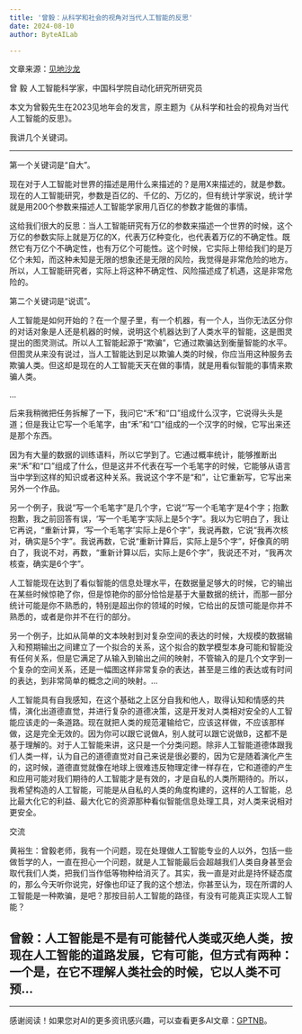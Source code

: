 ```yaml
---
title: '曾毅：从科学和社会的视角对当代人工智能的反思'
date: 2024-08-10
author: ByteAILab

---
```


文章来源：[见地沙龙](https://mp.weixin.qq.com/s/V22xDtCP9TiWOrgclxtoAw)

曾 毅 人工智能科学家，中国科学院自动化研究所研究员

本文为曾毅先生在2023见地年会的发言，原主题为《从科学和社会的视角对当代人工智能的反思》。

我讲几个关键词。

---


第一个关键词是“自大”。

现在对于人工智能对世界的描述是用什么来描述的？是用X来描述的，就是参数。现在的人工智能研究，参数是百亿的、千亿的、万亿的，但有统计学家说，统计学就是用200个参数来描述人工智能学家用几百亿的参数才能做的事情。

这给我们很大的反思：当人工智能研究有万亿的参数来描述一个世界的时候，这个万亿的参数实际上就是万亿的X，代表万亿种变化，也代表着万亿的不确定性。既然它有万亿个不确定性，也有万亿个可能性。这个时候，它实际上带给我们的是万亿个未知，而这种未知是无限的想象还是无限的风险，我觉得是非常危险的地方。所以，人工智能研究者，实际上将这种不确定性、风险描述成了机遇，这是非常危险的。

第二个关键词是“说谎”。

人工智能是如何开始的？在一个屋子里，有一个机器，有一个人，当你无法区分你的对话对象是人还是机器的时候，说明这个机器达到了人类水平的智能，这是图灵提出的图灵测试。所以人工智能起源于“欺骗”，它通过欺骗达到衡量智能的水平。但图灵从来没有说过，当人工智能达到足以欺骗人类的时候，你应当用这种服务去欺骗人类。但这却是现在的人工智能天天在做的事情，就是用看似智能的事情来欺骗人类。

...

后来我稍微把任务拆解了一下，我问它“禾”和“口”组成什么汉字，它说得头头是道；但是我让它写一个毛笔字，由“禾”和“口”组成的一个汉字的时候，它写出来还是那个东西。

因为有大量的数据的训练语料，所以它学到了。它通过概率统计，能够推断出来“禾”和“口”组成了什么，但是这并不代表在写一个毛笔字的时候，它能够从语言当中学到这样的知识或者这种关系。我说这个字不是“和”，让它重新写，它写出来另外一个作品。

另一个例子，我说“写一个毛笔字”是几个字，它说“‘写一个毛笔字’是4个字；抱歉抱歉，我之前回答有误，‘写一个毛笔字’实际上是5个字”。我以为它明白了，我让它再说，“重新计算，‘写一个毛笔字’实际上是6个字”，我说再数，它说“我再次核对，确实是5个字”。我说再数，它说“重新计算后，实际上是5个字”，好像真的明白了，我说不对，再数，“重新计算以后，实际上是6个字”，我说还不对，“我再次核查，确实是6个字”。

人工智能现在达到了看似智能的信息处理水平，在数据量足够大的时候，它的输出在某些时候惊艳了你，但是惊艳你的部分恰恰是基于大量数据的统计，而那一部分统计可能是你不熟悉的，特别是超出你的领域的时候，它给出的反馈可能是你并不熟悉的，或者是你并不在行的部分。

另一个例子，比如从简单的文本映射到对复杂空间的表达的时候，大规模的数据输入和预期输出之间建立了一个拟合的关系，这个拟合的数学模型本身可能和智能没有任何关系，但是它满足了从输入到输出之间的映射，不管输入的是几个文字到一个复杂的空间关系，还是一幅图这样非常复杂的表达，甚至是三维的表达或有时间的表达，到非常简单的概念之间的映射。...

人工智能具有自我感知，在这个基础之上区分自我和他人，取得认知和情感的共情，演化出道德直觉，并进行复杂的道德决策，这是开发对人类相对安全的人工智能应该走的一条道路。现在就把人类的规范灌输给它，应该这样做，不应该那样做，这是完全无效的。因为你可以跟它说做A，别人就可以跟它说做B，这都不是基于理解的。对于人工智能来讲，这只是一个分类问题。除非人工智能道德体跟我们人类一样，认为自己的道德直觉对自己来说是很必要的，因为它是随着演化产生的，这时候，道德直觉就像在地球上很难违反物理定律一样存在，它和道德的产生和应用可能对我们期待的人工智能才是有效的，才是自私的人类所期待的。所以，我希望构造的人工智能，可能是从自私的人类的角度构建的，这样的人工智能，总比最大化它的利益、最大化它的资源那种看似智能信息处理工具，对人类来说相对更安全。

交流

黄裕生：曾毅老师，我有一个问题，现在处理做人工智能专业的人以外，包括一些做哲学的人，一直在担心一个问题，就是人工智能最后会超越我们人类自身甚至会取代我们人类，把我们当作低等物种给消灭了。其实，我一直是对此是持怀疑态度的，那么今天听你说完，好像也印证了我的这个想法，你甚至认为，现在所谓的人工智能是一种欺骗，是吧？那按目前人工智能的路径，有没有可能真正实现人工智能？

曾毅：人工智能是不是有可能替代人类或灭绝人类，按现在人工智能的道路发展，它有可能，但方式有两种：一个是，在它不理解人类社会的时候，它以人类不可预...
---
---
感谢阅读！如果您对AI的更多资讯感兴趣，可以查看更多AI文章：[GPTNB](https://gptnb.com)。